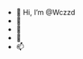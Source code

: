 - 👋 Hi, I’m @Wczzd
- 👀 
- 🌱 
- 💞️ 
- 📫 

<!---
Wczzd/Wczzd is a ✨ special ✨ repository because its `README.md` (this file) appears on your GitHub profile.
You can click the Preview link to take a look at your changes.
--->
